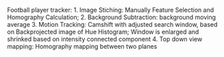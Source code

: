 Football player tracker:
	1. Image Stiching: Manually Feature Selection and Homography Calculation; 
	2. Background Subtraction: background moving average
	3. Motion Tracking: Camshift with adjusted search window, based on Backprojected image of Hue Histogram; Window is enlarged and shrinked based on intensity connected component
	4. Top down view mapping: Homography mapping between two planes